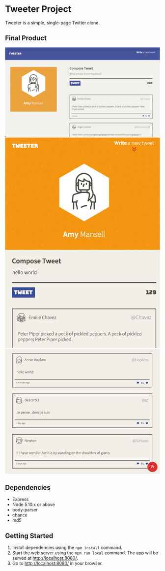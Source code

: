 # Tweeter Project

Tweeter is a simple, single-page Twitter clone.

## Final Product

!["Screenshot of desktop view"](https://github.com/natashachiu/tweeter/blob/master/docs/desktop.png?raw=true)
!["Screenshot of mobile view"](https://github.com/natashachiu/tweeter/blob/master/docs/mobile.png?raw=true)
!["Screenshot of back to top button"](https://github.com/natashachiu/tweeter/blob/master/docs/back-to-top.png?raw=true)


## Dependencies

- Express
- Node 5.10.x or above
- body-parser
- chance
- md5

## Getting Started

1. Install dependencies using the `npm install` command.
2. Start the web server using the `npm run local` command. The app will be served at <http://localhost:8080/>.
3. Go to <http://localhost:8080/> in your browser.